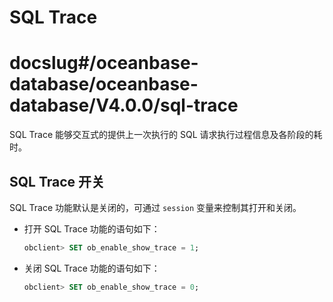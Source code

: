 # SQL Trace

# docslug#/oceanbase-database/oceanbase-database/V4.0.0/sql-trace
SQL Trace 能够交互式的提供上一次执行的 SQL 请求执行过程信息及各阶段的耗时。

## SQL Trace 开关

SQL Trace 功能默认是关闭的，可通过 `session` 变量来控制其打开和关闭。

* 打开 SQL Trace 功能的语句如下：

  ```sql
  obclient> SET ob_enable_show_trace = 1;
  ```

* 关闭 SQL Trace 功能的语句如下：

  ```sql
  obclient> SET ob_enable_show_trace = 0;
  ```
  